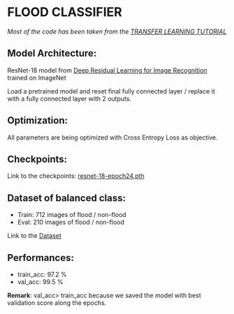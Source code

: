 # FLOOD CLASSIFIER

*Most of the code has been taken from the [TRANSFER LEARNING TUTORIAL](https://pytorch.org/tutorials/beginner/transfer_learning_tutorial.html#sphx-glr-beginner-transfer-learning-tutorial-py)*
## Model Architecture:

ResNet-18 model from
    [Deep Residual Learning for Image Recognition](https://arxiv.org/pdf/1512.03385.pdf) trained on ImageNet

Load a pretrained model and reset final fully connected layer / replace it with a fully connected layer with 2 outputs.

## Optimization:
All parameters are being optimized with Cross Entropy Loss as objective.

## Checkpoints:

Link to the checkpoints: [resnet-18-epoch24.pth](https://drive.google.com/open?id=1g6LepT70n_Qy3oDKXXIVf5KMPiYEkgJc) 


## Dataset of balanced class:

- Train: 712 images of flood / non-flood
- Eval:  210 images of flood / non-flood

Link to the [Dataset](https://drive.google.com/open?id=1-3ERWJEN4v_ZRqpHkJOoUwCgCYfipjjz)

## Performances:

- train_acc: 97.2 %
- val_acc: 99.5 %

**Remark**:
val_acc> train_acc because we saved the model with best validation score along the epochs.

